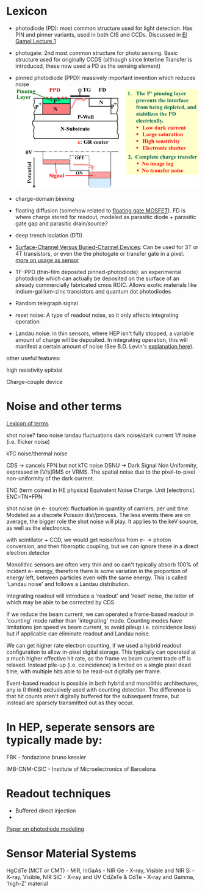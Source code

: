 # Lexicon
- photodiode (PD): most common structure used for light detection. Has PIN and pinner variants, used in both CIS and CCDs. Discussed in [El Gamel Lecture 1](https://isl.stanford.edu/~abbas/ee392b/lect01.pdf)

- photogate: 2nd most common structure for photo sensing. Basic structure used for originally CCDS (although since Interline Transfer is introduced, these now used a PD as the sensing element)

- pinned photodiode (PPD): massively important invention which reduces noise 
![alt text](img/pinned.png)


- charge-domain binning









- floating diffusion (somehow related to [floating gate MOSFET](https://en.wikipedia.org/wiki/Floating-gate_MOSFET)). FD is where charge stored for readout, modeled as parasitic diode + parasitic gate gap and parasitic drain/source?

- deep trench isolation (DTI)

- [Surface-Channel Versus Buried-Channel Devices](https://www.iue.tuwien.ac.at/phd/habas/node9.html): Can be used for 3T or 4T transistors, or even the the photogate or transfer gate in a pixel. [more on usage as sensor](http://www.cse.msu.edu/~stockman/CV/Figures/Fig2/CCD)

- TF-PPD (thin-film deposited pinned-photodiode): an experimental photodiode which can actually be deposited on the surface of an already commercially fabricated cmos ROIC. Allows exotic materials like indium-gallium-zinc transistors and quantum dot photodiodes


- Random telegraph signal

- reset noise: A type of readout noise, so it only affects integrating operation

- Landau noise: in thin sensors, where HEP isn't fully stopped, a variable amount of charge will be deposited. In integrating operation, this will manifest a certain amount of noise (See B.D. Levin's [explanation here](https://iopscience.iop.org/article/10.1088/2515-7639/ac0ff9#jpmaterac0ff9s1-3)).




other useful features:

high resistivity epitxial


Charge-couple device 


# Noise and other terms
[Lexicon of terms](https://caeleste.be/lexicon/)

shot noise?
fano noise
landau fluctuations
dark noise/dark current
1/f noise (i.e. flicker noise)

kTC noise/thermal noise

CDS -> cancels FPN but not kTC noise
DSNU -> Dark Signal Non Uniformity, expressed in [V/s]RMS or VRMS. The spatial noise due to the pixel-to-pixel non-uniformity of the dark current.

ENC	(term coined in HE physics) Equivalent Noise Charge. Unit [electrons]. ENC=TN+FPN


shot noise (in e- source): fluctuation in quantity of carriers, per unit time. Modeled 	 as a discrete Poisson dist/process. The less events there are on average, the bigger role the shot noise will play. It applies to the keV source, as well as the electronics.

with scintilator + CCD, we would get noise/loss from e- -> photon conversion, and then fiberoptic coupling, but we can ignore these in a direct electron detector

Monolithic sensors are often very thin and so can't typically absorb 100% of incident e- energy, therefore there is some variation in the proportion of energy left, between particles even with the same energy. This is called 'Landau noise' and follows a Landau distribution.

Integrating readout will introduce a 'readout' and 'reset' noise, the latter of which may be able to be corrected by CDS.

If we reduce the beam current, we can operated a frame-based readout in 'counting' mode rather than 'integrating' mode. Counting modes have limitations (on speed vs beam current, to avoid pileup i.e. coincidence loss) but if applicable can eliminate readout and Landau noise.

We can get higher rate electron counting, if we used a hybrid readout configuration to allow in-pixel digital storage. This typically can operated at a much higher effective hit rate, as the frame vs beam current trade off is relaxed. Instead pile-up (i.e. coincidence) is limited on a single pixel dead time, with multiple hits able to be read-out digitally per frame.

Event-based readout is possible in both hybrid and monolithic architectures, any is (I think) exclusively used with counting detection. The difference is that hit counts aren't digitally buffered for the subsequent frame, but instead are sparsely transmitted out as they occur.


# In HEP, seperate sensors are typically made by:

FBK - fondazione bruno kessler

IMB-CNM-CSIC - Institute of Microelectronics of Barcelona



# Readout techniques

- Buffered direct injection
- 



[Paper on photodiode modeling](https://apps.citius.usc.es/fd/media/publications/1344/final/tese_beatrizblanco_20210618112104311.pdf)



# Sensor Material Systems
HgCdTe (MCT or CMT) - MIR, 
InGaAs - NIR
Ge - X-ray, Visible and NIR
Si - X-ray, Visible, NIR
SiC - X-ray and UV
CdZeTe & CdTe - X-ray and Gamma, 'high-Z' material
